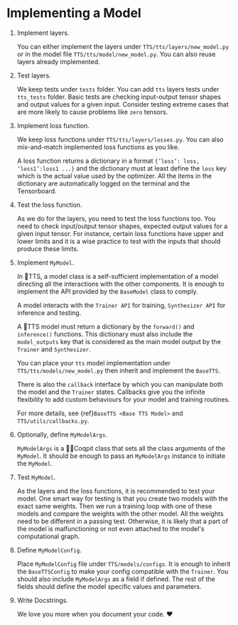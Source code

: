 # Implementing a Model

1. Implement layers.

    You can either implement the layers under `TTS/tts/layers/new_model.py` or in the model file `TTS/tts/model/new_model.py`.
    You can also reuse layers already implemented.

2. Test layers.

    We keep tests under `tests` folder. You can add `tts` layers tests under `tts_tests` folder.
    Basic tests are checking input-output tensor shapes and output values for a given input. Consider testing extreme cases that are more likely to cause problems like `zero` tensors.

3. Implement loss function.

    We keep loss functions under `TTS/tts/layers/losses.py`. You can also mix-and-match implemented loss functions as you like.

   A loss function returns a dictionary in a format ```{’loss’: loss, ‘loss1’:loss1 ...}``` and the dictionary must at least define the `loss` key which is the actual value used by the optimizer. All the items in the dictionary are automatically logged on the terminal and the Tensorboard.

4. Test the loss function.

    As we do for the layers, you need to test the loss functions too. You need to check input/output tensor shapes,
    expected output values for a given input tensor. For instance, certain loss functions have upper and lower limits and
    it is a wise practice to test with the inputs that should produce these limits.

5. Implement `MyModel`.

    In 🐸TTS, a model class is a self-sufficient implementation of a model directing all the interactions with the other
    components. It is enough to implement the API provided by the `BaseModel` class to comply.

    A model interacts with the `Trainer API` for training, `Synthesizer API` for inference and testing.

    A 🐸TTS model must return a dictionary by the `forward()` and `inference()` functions. This dictionary must also include the `model_outputs` key that is considered as the main model output by the `Trainer` and `Synthesizer`.

    You can place your `tts` model implementation under `TTS/tts/models/new_model.py` then inherit and implement the `BaseTTS`.

    There is also the `callback` interface by which you can manipulate both the model and the `Trainer` states. Callbacks give you
    the infinite flexibility to add custom behaviours for your model and training routines.

    For more details, see {ref}`BaseTTS <Base TTS Model>` and `TTS/utils/callbacks.py`.

6. Optionally, define `MyModelArgs`.

    `MyModelArgs` is a 👨‍✈️Coqpit class that sets all the class arguments of the `MyModel`. It should be enough to pass
    an `MyModelArgs` instance to initiate the `MyModel`.

7. Test `MyModel`.

    As the layers and the loss functions, it is recommended to test your model. One smart way for testing is that you
    create two models with the exact same weights. Then we run a training loop with one of these models and
    compare the weights with the other model. All the weights need to be different in a passing test. Otherwise, it
    is likely that a part of the model is malfunctioning or not even attached to the model's computational graph.

8. Define `MyModelConfig`.

    Place `MyModelConfig` file under `TTS/models/configs`. It is enough to inherit the `BaseTTSConfig` to make your
    config compatible with the `Trainer`. You should also include `MyModelArgs` as a field if defined. The rest of the fields should define the model
    specific values and parameters.

9. Write Docstrings.

    We love you more when you document your code. ❤️
